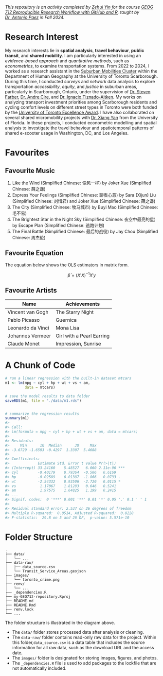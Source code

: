 
<!-- README.md is generated from README.Rmd. Please edit that file -->

*This repository is an activity completed by [Zehui
Yin](https://zehuiyin.github.io/) for the course [GEOG 712 Reproducible
Research Workflow with GitHub and
R](https://academiccalendars.romcmaster.ca/preview_course.php?catoid=55&coid=274877),
taught by [Dr. Antonio Paez](https://experts.mcmaster.ca/display/paezha)
in Fall 2024.*

# Research Interest

My research interests lie in **spatial analysis**, **travel behaviour**,
**public transit**, and **shared mobility**. I am particularly
interested in using an *evidence-based approach* and *quantitative
methods*, such as *econometrics*, to examine transportation systems.
From 2022 to 2024, I worked as a research assistant in the [Suburban
Mobilities Cluster](https://www.utsc.utoronto.ca/suburban-mobilities/)
within the Department of Human Geography at the University of Toronto
Scarborough. During this time, I conducted *surveys* and *network* data
analysis to explore transportation *accessibility*, *equity*, and
*justice* in suburban areas, particularly in Scarborough, Ontario, under
the supervision of [Dr. Steven
Farber](https://www.utsc.utoronto.ca/geography/steven-farber),
[Dr. Andre Cire](https://utsc.utoronto.ca/mgmt/andre-cire), and
[Dr. Ignacio Tiznado-Aitken](https://tiznadoaitken.cl/). My works on
analyzing transport investment priorities among Scarborough residents
and cycling comfort levels on different street types in Toronto were
both funded by the [University of Toronto Excellence
Award](https://www.utsc.utoronto.ca/research/university-toronto-excellence-award).
I have also collaborated on several shared micromobility projects with
[Dr. Xiang Yan](https://www.essie.ufl.edu/people/name/xiang-yan/) from
the University of Florida. In these projects, I conducted econometric
modelling and spatial analysis to investigate the travel behaviour and
spatiotemporal patterns of shared e-scooter usage in Washington, DC, and
Los Angeles.

# Favourites

## Favourite Music

<!---
Generated using https://www.tablesgenerator.com/
--->

1.  Like the Wind (Simplified Chinese: 像风一样) by Joker Xue
    (Simplified Chinese: 薛之谦)
2.  Express Your Feelings (Simplified Chinese: 聊表心意) by Sara (Xijun)
    Liu (Simplified Chinese: 刘惜君) and Joker Xue (Simplified Chinese:
    薛之谦)
3.  The City (Simplified Chinese: 牧马城市) by Buyi Mao (Simplified
    Chinese: 毛不易)
4.  The Brightest Star in the Night Sky (Simplified Chinese:
    夜空中最亮的星) by Escape Plan (Simplified Chinese: 逃跑计划)
5.  The Final Battle (Simplified Chinese: 最后的战役) by Jay Chou
    (Simplified Chinese: 周杰伦)

## Favourite Equation

The equation below shows the OLS estimators in matrix form.

$$
\hat{\beta}=(X'X)^{-1}X'y
$$

## Favourite Artists

| Name              | Achievements              |
|-------------------|---------------------------|
| Vincent van Gogh  | The Starry Night          |
| Pablo Picasso     | Guernica                  |
| Leonardo da Vinci | Mona Lisa                 |
| Johannes Vermeer  | Girl with a Pearl Earring |
| Claude Monet      | Impression, Sunrise       |

# A Chunk of Code

``` r
# run a linear regression with the built-in dataset mtcars
m1 <- lm(mpg ~ cyl + hp + wt + vs + am, 
         data = mtcars)

# save the model results to data folder
saveRDS(m1, file = "./data/m1.rds")


# summarize the regression results
summary(m1)
#> 
#> Call:
#> lm(formula = mpg ~ cyl + hp + wt + vs + am, data = mtcars)
#> 
#> Residuals:
#>     Min      1Q  Median      3Q     Max 
#> -3.6729 -1.6583 -0.4297  1.3307  5.4688 
#> 
#> Coefficients:
#>             Estimate Std. Error t value Pr(>|t|)    
#> (Intercept) 33.24160    5.48527   6.060 2.11e-06 ***
#> cyl         -0.40179    0.79364  -0.506   0.6169    
#> hp          -0.02589    0.01387  -1.866   0.0733 .  
#> wt          -2.54332    0.93506  -2.720   0.0115 *  
#> vs           1.17067    1.81283   0.646   0.5241    
#> am           1.97575    1.64825   1.199   0.2415    
#> ---
#> Signif. codes:  0 '***' 0.001 '**' 0.01 '*' 0.05 '.' 0.1 ' ' 1
#> 
#> Residual standard error: 2.537 on 26 degrees of freedom
#> Multiple R-squared:  0.8514, Adjusted R-squared:  0.8228 
#> F-statistic:  29.8 on 5 and 26 DF,  p-value: 5.571e-10
```

# Folder Structure

<!---
Generated using https://tree.nathanfriend.io
&#10;Text used:
&#10;- data
  - ...
- data-raw
  - data_source.csv
  - Transit_Service_Areas.geojson
- images
  - toronto_crime.png
- renv
  - ...
- _dependencies.R
- my-GEO712-repository.Rproj
- README.md
- README.Rmd
- renv.lock
- ...
--->

    .
    ├── data/
    │   └── ...
    ├── data-raw/
    │   ├── data_source.csv
    │   └── Transit_Service_Areas.geojson
    ├── images/
    │   └── toronto_crime.png
    ├── renv/
    │   └── ...
    ├── _dependencies.R
    ├── my-GEO712-repository.Rproj
    ├── README.md
    ├── README.Rmd
    ├── renv.lock
    └── ...

The folder structure is illustrated in the diagram above.

- The `data/` folder stores processed data after analysis or cleaning.
- The `data-raw/` folder contains read-only raw data for the project.
  Within this folder,`data_source.csv` is a data table that includes the
  source information for all raw data, such as the download URL and the
  access date.
- The `images/` folder is designated for storing images, figures, and
  photos.
- The `_dependencies.R` file is used to add packages to the lockfile
  that are not automatically included.
